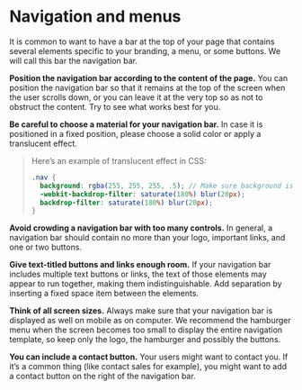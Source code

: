 # Navigation and menus
It is common to want to have a bar at the top of your page that contains several elements specific to your branding, a menu, or some buttons. We will call this bar the navigation bar.

**Position the navigation bar according to the content of the page.** You can position the navigation bar so that it remains at the top of the screen when the user scrolls down, or you can leave it at the very top so as not to obstruct the content. Try to see what works best for you.

**Be careful to choose a material for your navigation bar.** In case it is positioned in a fixed position, please choose a solid color or apply a translucent effect.
> Here’s an example of translucent effect in CSS:
> ```scss
> .nav {
> 	background: rgba(255, 255, 255, .5); // Make sure background is transparent
> 	-webkit-backdrop-filter: saturate(180%) blur(20px);
> 	backdrop-filter: saturate(180%) blur(20px);
> }
> ```

**Avoid crowding a navigation bar with too many controls.** In general, a navigation bar should contain no more than your logo, important links, and one or two buttons.

**Give text-titled buttons and links enough room.** If your navigation bar includes multiple text buttons or links, the text of those elements may appear to run together, making them indistinguishable. Add separation by inserting a fixed space item between the elements.

**Think of all screen sizes.** Always make sure that your navigation bar is displayed as well on mobile as on computer. We recommend the hamburger menu when the screen becomes too small to display the entire navigation template, so keep only the logo, the hamburger and possibly the buttons.

**You can include a contact button.** Your users might want to contact you. If it’s a common thing (like contact sales for example), you might want to add a contact button on the right of the navigation bar.